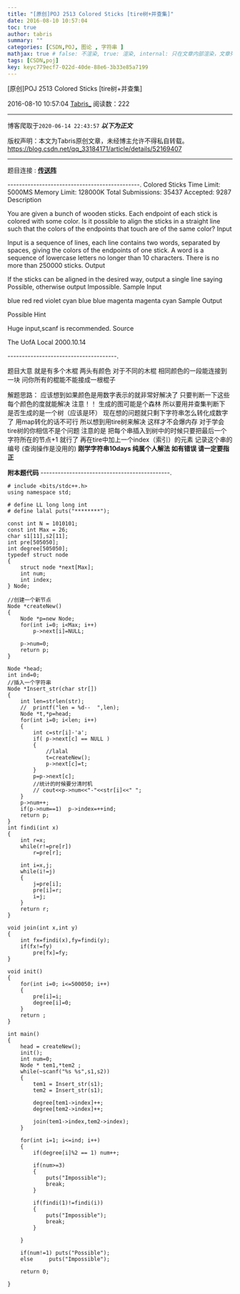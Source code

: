 ```yaml
---
title: "[原创]POJ 2513 Colored Sticks [tire树+并查集]"
date: 2016-08-10 10:57:04
toc: true
author: tabris
summary: ""
categories: [CSDN,POJ, 图论 , 字符串 ]
mathjax: true # false: 不渲染, true: 渲染, internal: 只在文章内部渲染，文章列表中不渲染
tags: [CSDN,poj]
key: keyc779ecf7-022d-40de-88e6-3b33e85a7199
---
```


[原创]POJ 2513 Colored Sticks [tire树+并查集]

2016-08-10 10:57:04  [Tabris_](https://me.csdn.net/qq_33184171) 阅读数：222

---

博客爬取于`2020-06-14 22:43:57`
***以下为正文***

版权声明：本文为Tabris原创文章，未经博主允许不得私自转载。
https://blog.csdn.net/qq_33184171/article/details/52169407

<!-- more -->

---

题目连接 : [**传送阵**](http://poj.org/problem?id=2513)

----------------------------------------------.
Colored Sticks
Time Limit: 5000MS		Memory Limit: 128000K
Total Submissions: 35437		Accepted: 9287
Description

You are given a bunch of wooden sticks. Each endpoint of each stick is colored with some color. Is it possible to align the sticks in a straight line such that the colors of the endpoints that touch are of the same color?
Input

Input is a sequence of lines, each line contains two words, separated by spaces, giving the colors of the endpoints of one stick. A word is a sequence of lowercase letters no longer than 10 characters. There is no more than 250000 sticks.
Output

If the sticks can be aligned in the desired way, output a single line saying Possible, otherwise output Impossible.
Sample Input

blue red
red violet
cyan blue
blue magenta
magenta cyan
Sample Output

Possible
Hint

Huge input,scanf is recommended.
Source

The UofA Local 2000.10.14

--------------------------------------.

题目大意 就是有多个木棍 两头有颜色  对于不同的木棍 相同颜色的一段能连接到一块  问你所有的棍能不能接成一根棍子

解题思路： 
		应该想到如果颜色是用数字表示的就非常好解决了  只要判断一下这些每个颜色的度就能解决   注意！！  生成的图可能是个森林  所以要用并查集判断下 是否生成的是一个树（应该是环）
	现在想的问题就只剩下字符串怎么转化成数字了  用map转化的话不可行  所以想到用tire树来解决  这样才不会爆内存 
	对于学会tire树的你相信不是个问题   注意的是  把每个串插入到树中的时候只要把最后一个字符所在的节点+1  就行了   再在tire中加上一个index（索引）的元素 记录这个串的编号   (查询操作是没用的)
	**刚学字符串10days 纯属个人解法   如有错误 请一定要指正** 


**附本题代码**
---------------------------------------------.
```
# include <bits/stdc++.h>
using namespace std;

# define LL long long int
# define lalal puts("********");

const int N = 1010101;
const int Max = 26;
char s1[11],s2[11];
int pre[505050];
int degree[505050];
typedef struct node
{
    struct node *next[Max];
    int num;
    int index;
} Node;

//创建一个新节点
Node *createNew()
{
    Node *p=new Node;
    for(int i=0; i<Max; i++)
        p->next[i]=NULL;

    p->num=0;
    return p;
}

Node *head;
int ind=0;
//插入一个字符串
Node *Insert_str(char str[])
{
    int len=strlen(str);
    //  printf("len = %d--  ",len);
    Node *t,*p=head;
    for(int i=0; i<len; i++)
    {
        int c=str[i]-'a';
        if( p->next[c] == NULL )
        {
            //lalal
            t=createNew();
            p->next[c]=t;
        }
        p=p->next[c];
        //统计的时候要分清时机
        // cout<<p->num<<"-"<<str[i]<<" ";
    }
    p->num++;
    if(p->num==1)  p->index=++ind;
    return p;
}
int findi(int x)
{
    int r=x;
    while(r!=pre[r])
        r=pre[r];

    int i=x,j;
    while(i!=j)
    {
        j=pre[i];
        pre[i]=r;
        i=j;
    }
    return r;
}

void join(int x,int y)
{
    int fx=findi(x),fy=findi(y);
    if(fx!=fy)
        pre[fx]=fy;
}

void init()
{
    for(int i=0; i<=500050; i++)
    {
        pre[i]=i;
        degree[i]=0;
    }
    return ;
}

int main()
{
    head = createNew();
    init();
    int num=0;
    Node * tem1,*tem2 ;
    while(~scanf("%s %s",s1,s2))
    {
        tem1 = Insert_str(s1);
        tem2 = Insert_str(s1);

        degree[tem1->index]++;
        degree[tem2->index]++;

        join(tem1->index,tem2->index);
    }

    for(int i=1; i<=ind; i++)
    {
        if(degree[i]%2 == 1) num++;
        
        if(num>=3)
        {
            puts("Impossible");
            break;
        }
        
        if(findi(1)!=findi(i))
        {
            puts("Impossible");
            break;
        }
        
    }

    if(num!=1) puts("Possible");
    else     puts("Impossible");

    return 0;

}
```
